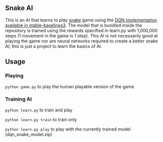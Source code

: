 ## Snake AI

This is an AI that learns to play [snake](<https://en.wikipedia.org/wiki/Snake_(video_game_genre)>) game using the [DQN implementation available in stable-baselines3](https://stable-baselines3.readthedocs.io/en/master/modules/dqn.html). The model that is bundled inside the repository is trained using the rewards specified in learn.py with 1,000,000 steps (1 movement in the game is 1 step). This AI is not necessarily good at playing the game nor are neural networks required to create a better snake AI, this is just a project to learn the basics of AI.

## Usage

### Playing

`python game.py` to play the human playable version of the game

### Training AI

`python learn.py` to train and play

`python learn.py train` to train only

`python learn.py play` to play with the currently trained model (dqn_snake_model.zip)
